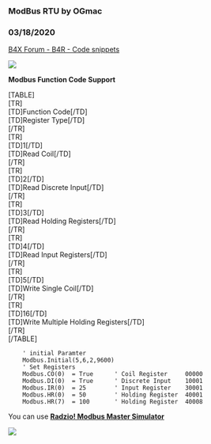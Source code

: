 ### ModBus RTU by OGmac
### 03/18/2020
[B4X Forum - B4R - Code snippets](https://www.b4x.com/android/forum/threads/115115/)

![](https://www.b4x.com/android/forum/attachments/90263)  
  
 **Modbus Function Code Support**  
   
[TABLE]  
[TR]  
[TD]Function Code[/TD]  
[TD]Register Type[/TD]  
[/TR]  
[TR]  
[TD]1[/TD]  
[TD]Read Coil[/TD]  
[/TR]  
[TR]  
[TD]2[/TD]  
[TD]Read Discrete Input[/TD]  
[/TR]  
[TR]  
[TD]3[/TD]  
[TD]Read Holding Registers[/TD]  
[/TR]  
[TR]  
[TD]4[/TD]  
[TD]Read Input Registers[/TD]  
[/TR]  
[TR]  
[TD]5[/TD]  
[TD]Write Single Coil[/TD]  
[/TR]  
[TR]  
[TD]16[/TD]  
[TD]Write Multiple Holding Registers[/TD]  
[/TR]  
[/TABLE]  
  
  

```B4X
    ' initial Paramter  
    Modbus.Initial(5,6,2,9600)  
    ' Set Registers  
    Modbus.CO(0)  = True      ' Coil Register     00000  
    Modbus.DI(0)  = True      ' Discrete Input    10001  
    Modbus.IR(0)  = 25        ' Input Register    30001  
    Modbus.HR(0)  = 50        ' Holding Register  40001  
    Modbus.HR(7)  = 100       ' Holding Register  40008
```

  
  
You can use [**Radzio! Modbus Master Simulator**](http://en.radzio.dxp.pl/modbus-master-simulator/)  
  
![](https://www.b4x.com/android/forum/attachments/90270)